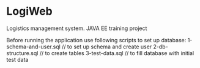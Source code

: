 # LogiWeb
Logistics management system. JAVA EE training project

Before running the application use following scripts to set up database:
1-schema-and-user.sql   // to set up schema and create user
2-db-structure.sql      // to create tables
3-test-data.sql         // to fill database with initial test data